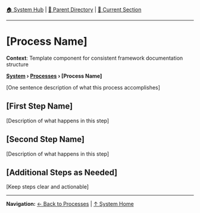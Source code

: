 [🏠 System Hub](../INDEX.md) | [📁 Parent Directory](./) | [📖 Current Section](#)

---

# [Process Name]

**Context**: Template component for consistent framework documentation structure


**[System](../INDEX.md) › [Processes](../PROCESSES.md) › [Process Name]**

[One sentence description of what this process accomplishes]

## [First Step Name]
[Description of what happens in this step]

## [Second Step Name]
[Description of what happens in this step]

## [Additional Steps as Needed]
[Keep steps clear and actionable]

---
**Navigation:** [← Back to Processes](../PROCESSES.md) | [↑ System Home](../INDEX.md)
